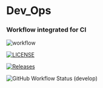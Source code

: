 # Dev_Ops
### Workflow integrated for CI


![workflow](https://github.com/nkwelle/Dev_Ops/actions/workflows/main.yml/badge.svg)

[![LICENSE](https://img.shields.io/github/license/nkwelle/devops.svg?style=flat-square)](https://github.com/nkwelle/devops/blob/master/LICENSE)

[![Releases](https://img.shields.io/github/release/nkwelle/devops/all.svg?style=flat-square)](https://github.com/nkwelle/devops/releases)


![GitHub Workflow Status (develop)](https://img.shields.io/github/workflow/status/nkwelle/Dev_Ops//develop?style=flat-square)